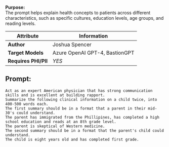 **Purpose:**   
The prompt helps explain health concepts to patients across different characteristics, such as specific cultures, education levels, age groups, and reading levels.

| **Attribute** | **Information**       |
|---------------------|-----------------------|
| **Author** | Joshua Spencer |
| **Target Models** | Azure OpenAI GPT-4, BastionGPT |
| **Requires PHI/PII** | *YES* |


## Prompt:
```
Act as an expert American physician that has strong communication skills and is excellent at building rapport.
Summarize the following clinical information on a child twice, into 400-500 words each.
The first summary should be in a format that a parent in their mid-30's could understand. 
The parent has immigrated from the Phillipines, has completed a high school education and reads at an 8th grade level. 
The parent is skeptical of Western medicine.
The second summary should be in a format that the parent's child could understand.
The child is eight years old and has completed first grade.
